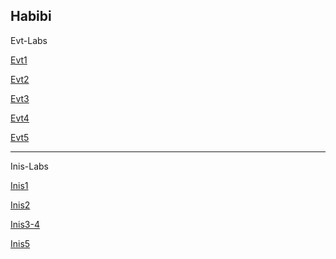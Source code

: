 Habibi
---------------------------------------
Evt-Labs

[Evt1](https://huba.netlify.app/evt1/evt1)

[Evt2](https://huba.netlify.app/evt2/evt2)

[Evt3](https://huba.netlify.app/evt3/3_lab_evt)

[Evt4](https://huba.netlify.app/evt4/evt-4)

[Evt5](https://huba.netlify.app/evt5/evt_lab_5)

---------------------------------------
Inis-Labs

[Inis1](https://huba.netlify.app/inis-lab1/)

[Inis2](https://huba.netlify.app/inis-lab2/2.html)

[Inis3-4](https://huba.netlify.app/inis-lab4/lab3-inis)

[Inis5](https://huba.netlify.app/inis-5/inis-5.html)
